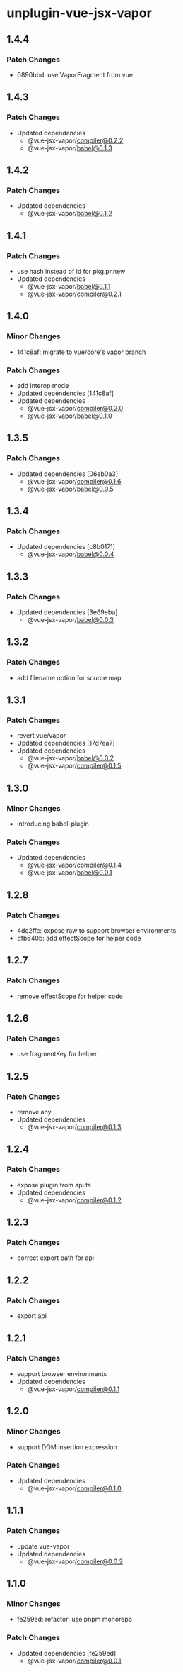 # unplugin-vue-jsx-vapor

## 1.4.4

### Patch Changes

- 0890bbd: use VaporFragment from vue

## 1.4.3

### Patch Changes

- Updated dependencies
  - @vue-jsx-vapor/compiler@0.2.2
  - @vue-jsx-vapor/babel@0.1.3

## 1.4.2

### Patch Changes

- Updated dependencies
  - @vue-jsx-vapor/babel@0.1.2

## 1.4.1

### Patch Changes

- use hash instead of id for pkg.pr.new
- Updated dependencies
  - @vue-jsx-vapor/babel@0.1.1
  - @vue-jsx-vapor/compiler@0.2.1

## 1.4.0

### Minor Changes

- 141c8af: migrate to vue/core's vapor branch

### Patch Changes

- add interop mode
- Updated dependencies [141c8af]
- Updated dependencies
  - @vue-jsx-vapor/compiler@0.2.0
  - @vue-jsx-vapor/babel@0.1.0

## 1.3.5

### Patch Changes

- Updated dependencies [06eb0a3]
  - @vue-jsx-vapor/compiler@0.1.6
  - @vue-jsx-vapor/babel@0.0.5

## 1.3.4

### Patch Changes

- Updated dependencies [c8b0171]
  - @vue-jsx-vapor/babel@0.0.4

## 1.3.3

### Patch Changes

- Updated dependencies [3e69eba]
  - @vue-jsx-vapor/babel@0.0.3

## 1.3.2

### Patch Changes

- add filename option for source map

## 1.3.1

### Patch Changes

- revert vue/vapor
- Updated dependencies [17d7ea7]
- Updated dependencies
  - @vue-jsx-vapor/babel@0.0.2
  - @vue-jsx-vapor/compiler@0.1.5

## 1.3.0

### Minor Changes

- introducing babel-plugin

### Patch Changes

- Updated dependencies
  - @vue-jsx-vapor/compiler@0.1.4
  - @vue-jsx-vapor/babel@0.0.1

## 1.2.8

### Patch Changes

- 4dc2ffc: expose raw to support browser environments
- dfb640b: add effectScope for helper code

## 1.2.7

### Patch Changes

- remove effectScope for helper code

## 1.2.6

### Patch Changes

- use fragmentKey for helper

## 1.2.5

### Patch Changes

- remove any
- Updated dependencies
  - @vue-jsx-vapor/compiler@0.1.3

## 1.2.4

### Patch Changes

- expose plugin from api.ts
- Updated dependencies
  - @vue-jsx-vapor/compiler@0.1.2

## 1.2.3

### Patch Changes

- correct export path for api

## 1.2.2

### Patch Changes

- export api

## 1.2.1

### Patch Changes

- support browser environments
- Updated dependencies
  - @vue-jsx-vapor/compiler@0.1.1

## 1.2.0

### Minor Changes

- support DOM insertion expression

### Patch Changes

- Updated dependencies
  - @vue-jsx-vapor/compiler@0.1.0

## 1.1.1

### Patch Changes

- update vue-vapor
- Updated dependencies
  - @vue-jsx-vapor/compiler@0.0.2

## 1.1.0

### Minor Changes

- fe259ed: refactor: use pnpm monorepo

### Patch Changes

- Updated dependencies [fe259ed]
  - @vue-jsx-vapor/compiler@0.0.1
